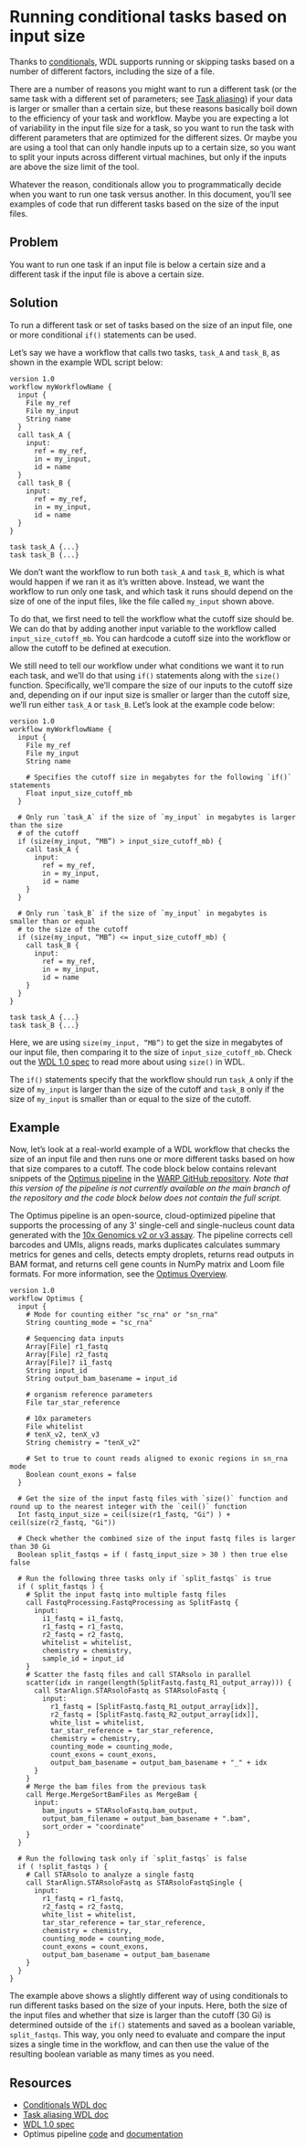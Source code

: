# Running conditional tasks based on input size

Thanks to [conditionals](conditionals.md), WDL supports running or skipping tasks based on a number of different factors, including the size of a file. 

There are a number of reasons you might want to run a different task (or the same task with a different set of parameters; see [Task aliasing](task_aliasing.md)) if your data is larger or smaller than a certain size, but these reasons basically boil down to the efficiency of your task and workflow. Maybe you are expecting a lot of variability in the input file size for a task, so you want to run the task with different parameters that are optimized for the different sizes. Or maybe you are using a tool that can only handle inputs up to a certain size, so you want to split your inputs across different virtual machines, but only if the inputs are above the size limit of the tool.

Whatever the reason, conditionals allow you to programmatically decide when you want to run one task versus another. In this document, you’ll see examples of code that run different tasks based on the size of the input files.

## Problem

You want to run one task if an input file is below a certain size and a different task if the input file is above a certain size.

## Solution

To run a different task or set of tasks based on the size of an input file, one or more conditional `if()` statements can be used. 

Let’s say we have a workflow that calls two tasks, `task_A` and `task_B`, as shown in the example WDL script below:

```wdl
version 1.0
workflow myWorkflowName {
  input {
    File my_ref
    File my_input
    String name
  }
  call task_A {
    input: 
      ref = my_ref,
      in = my_input,
      id = name     
  }
  call task_B {
    input: 
      ref = my_ref,
      in = my_input,
      id = name
  }
}

task task_A {...}
task task_B {...}
```

We don’t want the workflow to run both `task_A` and `task_B`, which is what would happen if we ran it as it’s written above. Instead, we want the workflow to run only one task, and which task it runs should depend on the size of one of the input files, like the file called `my_input` shown above. 

To do that, we first need to tell the workflow what the cutoff size should be. We can do that by adding another input variable to the workflow called `input_size_cutoff_mb`. You can hardcode a cutoff size into the workflow or allow the cutoff to be defined at execution.

We still need to tell our workflow under what conditions we want it to run each task, and we’ll do that using `if()` statements along with the `size()` function. Specifically, we’ll compare the size of our inputs to the cutoff size and, depending on if our input size is smaller or larger than the cutoff size, we’ll run either `task_A` or `task_B`. Let’s look at the example code below:

```wdl
version 1.0
workflow myWorkflowName {
  input {
    File my_ref
    File my_input
    String name

    # Specifies the cutoff size in megabytes for the following `if()` statements
    Float input_size_cutoff_mb
  }

  # Only run `task_A` if the size of `my_input` in megabytes is larger than the size 
  # of the cutoff
  if (size(my_input, “MB”) > input_size_cutoff_mb) {
    call task_A {
      input: 
        ref = my_ref,
        in = my_input,
        id = name     
    }
  }

  # Only run `task_B` if the size of `my_input` in megabytes is smaller than or equal 
  # to the size of the cutoff
  if (size(my_input, “MB”) <= input_size_cutoff_mb) {
    call task_B {
      input: 
        ref = my_ref,
        in = my_input,
        id = name     
    }
  }
}

task task_A {...}
task task_B {...}
```

Here, we are using `size(my_input, “MB”)` to get the size in megabytes of our input file, then comparing it to the size of `input_size_cutoff_mb`. Check out the [WDL 1.0 spec](https://github.com/openwdl/wdl/blob/main/versions/1.0/SPEC.md#float-sizefile-string) to read more about using `size()` in WDL. 

The `if()` statements specify that the workflow should run `task_A` only if the size of `my_input` is larger than the size of the cutoff and `task_B` only if the size of `my_input` is smaller than or equal to the size of the cutoff.

## Example

Now, let’s look at a real-world example of a WDL workflow that checks the size of an input file and then runs one or more different tasks based on how that size compares to a cutoff. The code block below contains relevant snippets of the [Optimus pipeline](https://github.com/broadinstitute/warp/blob/83dfb2a0c2d8da3c00ed178af76204b75e7230f2/pipelines/skylab/optimus/Optimus.wdl) in the [WARP GitHub repository](https://github.com/broadinstitute/warp/tree/83dfb2a0c2d8da3c00ed178af76204b75e7230f2). *Note that this version of the pipeline is not currently available on the main branch of the repository and the code block below does not contain the full script.*

The Optimus pipeline is an open-source, cloud-optimized pipeline that supports the processing of any 3' single-cell and single-nucleus count data generated with the [10x Genomics v2 or v3 assay](https://www.10xgenomics.com/solutions/single-cell/). The pipeline corrects cell barcodes and UMIs, aligns reads, marks duplicates calculates summary metrics for genes and cells, detects empty droplets, returns read outputs in BAM format, and returns cell gene counts in NumPy matrix and Loom file formats. For more information, see the [Optimus Overview](https://broadinstitute.github.io/warp/docs/Pipelines/Optimus_Pipeline/README/).

```wdl
version 1.0
workflow Optimus {
  input {
    # Mode for counting either "sc_rna" or "sn_rna"
    String counting_mode = "sc_rna"

    # Sequencing data inputs
    Array[File] r1_fastq
    Array[File] r2_fastq
    Array[File]? i1_fastq
    String input_id
    String output_bam_basename = input_id

    # organism reference parameters
    File tar_star_reference

    # 10x parameters
    File whitelist
    # tenX_v2, tenX_v3
    String chemistry = "tenX_v2" 

    # Set to true to count reads aligned to exonic regions in sn_rna mode
    Boolean count_exons = false
  }
  
  # Get the size of the input fastq files with `size()` function and round up to the nearest integer with the `ceil()` function
  Int fastq_input_size = ceil(size(r1_fastq, "Gi") ) +  ceil(size(r2_fastq, "Gi"))

  # Check whether the combined size of the input fastq files is larger than 30 Gi
  Boolean split_fastqs = if ( fastq_input_size > 30 ) then true else false

  # Run the following three tasks only if `split_fastqs` is true
  if ( split_fastqs ) {
    # Split the input fastq into multiple fastq files 
    call FastqProcessing.FastqProcessing as SplitFastq {
      input:
        i1_fastq = i1_fastq,
        r1_fastq = r1_fastq,
        r2_fastq = r2_fastq,
        whitelist = whitelist,
        chemistry = chemistry,
        sample_id = input_id
    }
    # Scatter the fastq files and call STARsolo in parallel
    scatter(idx in range(length(SplitFastq.fastq_R1_output_array))) {
      call StarAlign.STARsoloFastq as STARsoloFastq {
        input:
          r1_fastq = [SplitFastq.fastq_R1_output_array[idx]],
          r2_fastq = [SplitFastq.fastq_R2_output_array[idx]],
          white_list = whitelist,
          tar_star_reference = tar_star_reference,
          chemistry = chemistry,
          counting_mode = counting_mode,
          count_exons = count_exons,
          output_bam_basename = output_bam_basename + "_" + idx
      }
    }
    # Merge the bam files from the previous task
    call Merge.MergeSortBamFiles as MergeBam {
      input:
        bam_inputs = STARsoloFastq.bam_output,
        output_bam_filename = output_bam_basename + ".bam",
        sort_order = "coordinate"
    }
  }

  # Run the following task only if `split_fastqs` is false
  if ( !split_fastqs ) {
    # Call STARsolo to analyze a single fastq
    call StarAlign.STARsoloFastq as STARsoloFastqSingle {
      input:
        r1_fastq = r1_fastq,
        r2_fastq = r2_fastq,
        white_list = whitelist,
        tar_star_reference = tar_star_reference,
        chemistry = chemistry,
        counting_mode = counting_mode,
        count_exons = count_exons,
        output_bam_basename = output_bam_basename
    }
  }
}
```

The example above shows a slightly different way of using conditionals to run different tasks based on the size of your inputs. Here, both the size of the input files and whether that size is larger than the cutoff (30 Gi) is determined outside of the `if()` statements and saved as a boolean variable, `split_fastqs`. This way, you only need to evaluate and compare the input sizes a single time in the workflow, and can then use the value of the resulting boolean variable as many times as you need.

## Resources

- [Conditionals WDL doc](./conditionals.md)
- [Task aliasing WDL doc ](task_aliasing.md)
- [WDL 1.0 spec](https://github.com/openwdl/wdl/blob/main/versions/1.0/SPEC.md)
- Optimus pipeline [code](https://github.com/broadinstitute/warp/blob/83dfb2a0c2d8da3c00ed178af76204b75e7230f2/pipelines/skylab/optimus/Optimus.wdl) and [documentation](https://broadinstitute.github.io/warp/docs/Pipelines/Optimus_Pipeline/README)